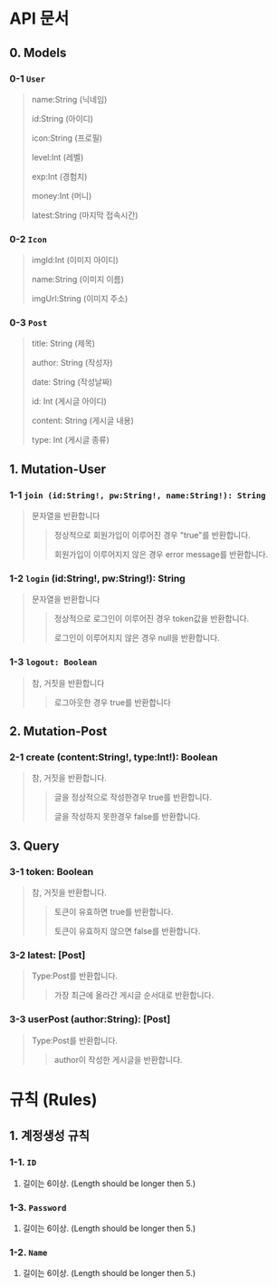 # API 문서

## 0. Models

###  0-1 `User`
> name:String (닉네임)
>
> id:String (아이디)
>
> icon:String (프로필)
>
> level:Int (레벨)
>
> exp:Int (경험치)
>
> money:Int (머니)
>
> latest:String (마지막 접속시간)

### 0-2 `Icon`
> imgId:Int (이미지 아이디)
>
> name:String (이미지 이름)
>
> imgUrl:String (이미지 주소)

### 0-3 `Post`
>title: String (제목)
>
>author: String (작성자)
>
>date: String (작성날짜)
>
>id: Int (게시글 아이디)
>
>content: String (게시글 내용)
>
>type: Int (게시글 종류)


## 1. Mutation-User

### 1-1 `join (id:String!, pw:String!, name:String!): String`
> 문자열을 반환합니다
>> 정상적으로 회원가입이 이루어진 경우 "true"를 반환합니다.
>>
>> 회원가입이 이루어지지 않은 경우 error message를 반환합니다.

### 1-2 `login` (id:String!, pw:String!): String
> 문자열을 반환합니다
>> 정상적으로 로그인이 이루어진 경우 token값을 반환합니다.
>>
>> 로그인이 이루어지지 않은 경우 null을 반환합니다.

### 1-3 `logout: Boolean`
> 참, 거짓을 반환합니다
>> 로그아웃한 경우 true를 반환합니다

## 2. Mutation-Post

### 2-1 create (content:String!, type:Int!): Boolean
> 참, 거짓을 반환합니다.
>> 글을 정상적으로 작성한경우 true를 반환합니다.
>>
>> 글을 작성하지 못한경우 false를 반환합니다.

## 3. Query

### 3-1 token: Boolean
> 참, 거짓을 반환합니다.
>> 토큰이 유효하면 true를 반환합니다.
>>
>> 토큰이 유효하지 않으면 false를 반환합니다.

### 3-2 latest: [Post]
>Type:Post를 반환합니다.
>>가장 최근에 올라간 게시글 순서대로 반환합니다.

### 3-3 userPost (author:String): [Post]
>Type:Post를 반환합니다.
>> author이 작성한 게시글을 반환합니다.


# 규칙 (Rules)

## 1. 계정생성 규칙

### 1-1. `ID`

1. 길이는 6이상. (Length should be longer then 5.)

### 1-3. `Password`

1. 길이는 6이상. (Length should be longer then 5.)

### 1-2. `Name`

1. 길이는 6이상. (Length should be longer then 5.)
